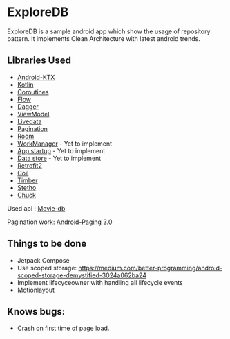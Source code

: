 # ExploreDB

ExploreDB is a sample android app which show the usage of repository pattern. It implements Clean Architecture with latest android trends.

## Libraries Used
  * [Android-KTX](https://developer.android.com/kotlin/ktx)
  * [Kotlin](https://kotlinlang.org/docs/reference/android-overview.html)
  * [Coroutines](https://kotlinlang.org/docs/reference/coroutines-overview.html)
  * [Flow](https://kotlinlang.org/docs/reference/coroutines/flow.html)
  * [Dagger](https://dagger.dev/)
  * [ViewModel](https://developer.android.com/topic/libraries/architecture/viewmodel)
  * [Livedata](https://developer.android.com/topic/libraries/architecture/livedata)
  * [Pagination](https://developer.android.com/topic/libraries/architecture/paging/v3-overview)
  * [Room](https://developer.android.com/topic/libraries/architecture/room)
  * [WorkManager](https://developer.android.com/topic/libraries/architecture/workmanager) - Yet to implement
  * [App startup](https://developer.android.com/topic/libraries/app-startup)  - Yet to implement
  * [Data store](https://developer.android.com/topic/libraries/architecture/datastore) - Yet to implement
  * [Retrofit2](https://square.github.io/retrofit/)
  * [Coil](https://coil-kt.github.io/coil/)
  * [Timber](https://github.com/JakeWharton/timber)
  * [Stetho](http://facebook.github.io/stetho/)
  * [Chuck](https://github.com/jgilfelt/chuck)


Used api : 
[Movie-db](https://developers.themoviedb.org/3/)

Pagination work:
[Android-Paging 3.0](https://medium.com/@paulhundal/paging-library-with-android-mvvm-6a3a4d94de72)


## Things to be done
 * Jetpack Compose
 * Use scoped storage: https://medium.com/better-programming/android-scoped-storage-demystified-3024a062ba24
 * Implement lifecyceowner with handling all lifecycle events
 * Motionlayout

## Knows bugs:
 * Crash on first time of page load.
